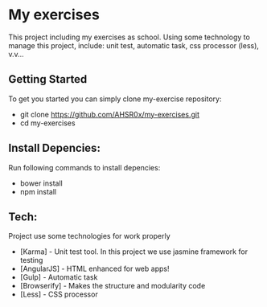 # My exercises

This project including my exercises as school. Using some technology to manage this project,
include: unit test, automatic task, css processor (less), v.v...

## Getting Started

To get you started you can simply clone my-exercise repository:
* git clone https://github.com/AHSR0x/my-exercises.git
* cd my-exercises

## Install Depencies:

Run following commands to install depencies: 

* bower install
* npm install

## Tech:

Project use some technologies for work properly

* [Karma] - Unit test tool. In this project we use jasmine framework for testing
* [AngularJS] - HTML enhanced for web apps!
* [Gulp] - Automatic task
* [Browserify] - Makes the structure and modularity code
* [Less] - CSS processor
